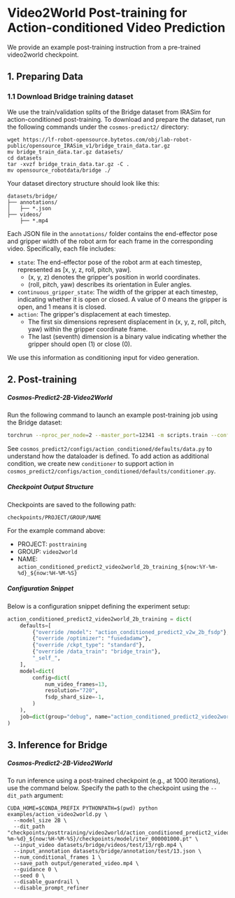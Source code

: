 # Video2World Post-training for Action-conditioned Video Prediction

We provide an example post-training instruction from a pre-trained video2world checkpoint.

## 1. Preparing Data
### 1.1 Download Bridge training dataset
We use the train/validation splits of the Bridge dataset from IRASim for action-conditioned post-training.
To download and prepare the dataset, run the following commands under the `cosmos-predict2/` directory:
```
wget https://lf-robot-opensource.bytetos.com/obj/lab-robot-public/opensource_IRASim_v1/bridge_train_data.tar.gz
mv bridge_train_data.tar.gz datasets/
cd datasets
tar -xvzf bridge_train_data.tar.gz -C .
mv opensource_robotdata/bridge ./
```

Your dataset directory structure should look like this:
```
datasets/bridge/
├── annotations/
│   ├── *.json
├── videos/
    ├── *.mp4
```

Each JSON file in the `annotations/` folder contains the end-effector pose and gripper width of the robot arm for each frame in the corresponding video.
Specifically, each file includes:
- `state`: The end-effector pose of the robot arm at each timestep, represented as [x, y, z, roll, pitch, yaw].
    - (x, y, z) denotes the gripper's position in world coordinates.
    - (roll, pitch, yaw) describes its orientation in Euler angles.
- `continuous_gripper_state`: The width of the gripper at each timestep, indicating whether it is open or closed. A value of 0 means the gripper is open, and 1 means it is closed.
- `action`: The gripper's displacement at each timestep.
    - The first six dimensions represent displacement in (x, y, z, roll, pitch, yaw) within the gripper coordinate frame.
    - The last (seventh) dimension is a binary value indicating whether the gripper should open (1) or close (0).

We use this information as conditioning input for video generation.


## 2. Post-training

##### Cosmos-Predict2-2B-Video2World
Run the following command to launch an example post-training job using the Bridge dataset:
```bash
torchrun --nproc_per_node=2 --master_port=12341 -m scripts.train --config=cosmos_predict2/configs/base/config.py -- experiment="action_conditioned_predict2_video2world_2b_training"
```
See `cosmos_predict2/configs/action_conditioned/defaults/data.py` to understand how the dataloader is defined.
To add action as additional condition, we create new `conditioner` to support action in `cosmos_predict2/configs/action_conditioned/defaults/conditioner.py`.

##### Checkpoint Output Structure
Checkpoints are saved to the following path:
```
checkpoints/PROJECT/GROUP/NAME
```
For the example command above:
- PROJECT: `posttraining`
- GROUP: `video2world`
- NAME: `action_conditioned_predict2_video2world_2b_training_${now:%Y-%m-%d}_${now:%H-%M-%S}`

##### Configuration Snippet
Below is a configuration snippet defining the experiment setup:
```python
action_conditioned_predict2_video2world_2b_training = dict(
    defaults=[
        {"override /model": "action_conditioned_predict2_v2w_2b_fsdp"},
        {"override /optimizer": "fusedadamw"},
        {"override /ckpt_type": "standard"},
        {"override /data_train": "bridge_train"},
        "_self_",
    ],
    model=dict(
        config=dict(
            num_video_frames=13,
            resolution="720",
            fsdp_shard_size=-1,
        )
    ),
    job=dict(group="debug", name="action_conditioned_predict2_video2world_2b_training_${now:%Y-%m-%d}_${now:%H-%M-%S}"),
)
```


## 3. Inference for Bridge
##### Cosmos-Predict2-2B-Video2World
To run inference using a post-trained checkpoint (e.g., at 1000 iterations), use the command below.
Specify the path to the checkpoint using the `--dit_path` argument:
```
CUDA_HOME=$CONDA_PREFIX PYTHONPATH=$(pwd) python examples/action_video2world.py \
  --model_size 2B \
  --dit_path "checkpoints/posttraining/video2world/action_conditioned_predict2_video2world_2b_training_${now:%Y-%m-%d}_${now:%H-%M-%S}/checkpoints/model/iter_000001000.pt" \
  --input_video datasets/bridge/videos/test/13/rgb.mp4 \
  --input_annotation datasets/bridge/annotation/test/13.json \
  --num_conditional_frames 1 \
  --save_path output/generated_video.mp4 \
  --guidance 0 \
  --seed 0 \
  --disable_guardrail \
  --disable_prompt_refiner 
```
